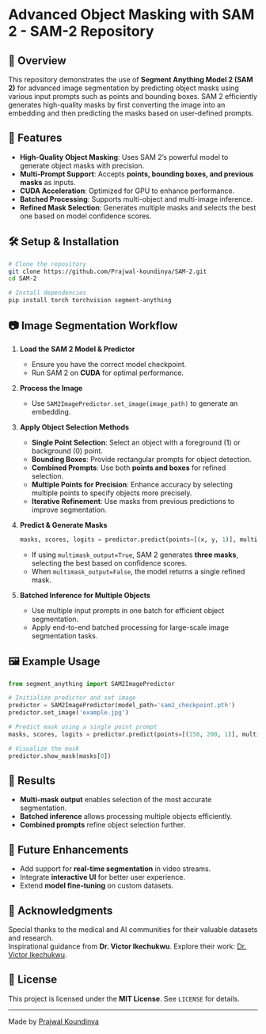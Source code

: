 # Advanced Object Masking with SAM 2 - SAM-2 Repository



## 📌 Overview

This repository demonstrates the use of **Segment Anything Model 2 (SAM 2)** for advanced image segmentation by predicting object masks using various input prompts such as points and bounding boxes. SAM 2 efficiently generates high-quality masks by first converting the image into an embedding and then predicting the masks based on user-defined prompts.

## 🚀 Features

- **High-Quality Object Masking**: Uses SAM 2’s powerful model to generate object masks with precision.
- **Multi-Prompt Support**: Accepts **points, bounding boxes, and previous masks** as inputs.
- **CUDA Acceleration**: Optimized for GPU to enhance performance.
- **Batched Processing**: Supports multi-object and multi-image inference.
- **Refined Mask Selection**: Generates multiple masks and selects the best one based on model confidence scores.

## 🛠️ Setup & Installation

```bash
# Clone the repository
git clone https://github.com/Prajwal-koundinya/SAM-2.git
cd SAM-2

# Install dependencies
pip install torch torchvision segment-anything
```

## 📷 Image Segmentation Workflow

1. **Load the SAM 2 Model & Predictor**

   - Ensure you have the correct model checkpoint.
   - Run SAM 2 on **CUDA** for optimal performance.

2. **Process the Image**

   - Use `SAM2ImagePredictor.set_image(image_path)` to generate an embedding.

3. **Apply Object Selection Methods**

   - **Single Point Selection**: Select an object with a foreground (1) or background (0) point.
   - **Bounding Boxes**: Provide rectangular prompts for object detection.
   - **Combined Prompts**: Use both **points and boxes** for refined selection.
   - **Multiple Points for Precision**: Enhance accuracy by selecting multiple points to specify objects more precisely.
   - **Iterative Refinement**: Use masks from previous predictions to improve segmentation.

4. **Predict & Generate Masks**

   ```python
   masks, scores, logits = predictor.predict(points=[(x, y, 1)], multimask_output=True)
   ```

   - If using `multimask_output=True`, SAM 2 generates **three masks**, selecting the best based on confidence scores.
   - When `multimask_output=False`, the model returns a single refined mask.

5. **Batched Inference for Multiple Objects**

   - Use multiple input prompts in one batch for efficient object segmentation.
   - Apply end-to-end batched processing for large-scale image segmentation tasks.

## 🖼️ Example Usage

```python
from segment_anything import SAM2ImagePredictor

# Initialize predictor and set image
predictor = SAM2ImagePredictor(model_path='sam2_checkpoint.pth')
predictor.set_image('example.jpg')

# Predict mask using a single point prompt
masks, scores, logits = predictor.predict(points=[(150, 200, 1)], multimask_output=True)

# Visualize the mask
predictor.show_mask(masks[0])
```

## 🎯 Results

- **Multi-mask output** enables selection of the most accurate segmentation.
- **Batched inference** allows processing multiple objects efficiently.
- **Combined prompts** refine object selection further.

## 📌 Future Enhancements

- Add support for **real-time segmentation** in video streams.
- Integrate **interactive UI** for better user experience.
- Extend **model fine-tuning** on custom datasets.

## 🤝 **Acknowledgments**
Special thanks to the medical and AI communities for their valuable datasets and research.  
Inspirational guidance from **Dr. Victor Ikechukwu**. Explore their work: [Dr. Victor Ikechukwu](https://github.com/Victor-Ikechukwu). 

## 📜 License

This project is licensed under the **MIT License**. See `LICENSE` for details.

---

Made by [Prajwal Koundinya](https://github.com/Prajwal-koundinya)



